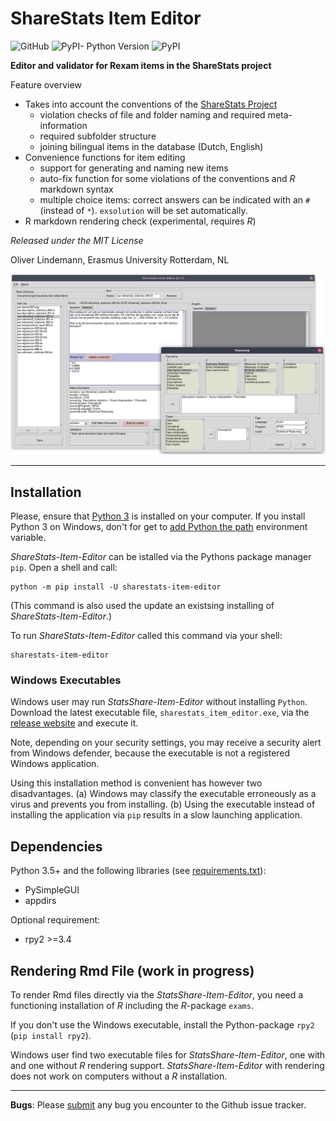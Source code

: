 # ShareStats Item Editor

![GitHub](https://img.shields.io/github/license/essb-mt-section/sharestats-item-editor?style=flat) 
![PyPI- Python Version](https://img.shields.io/pypi/pyversions/sharestats-item-editor?style=flat) 
![PyPI](https://img.shields.io/pypi/v/sharestats-item-editor?style=flat)

**Editor and validator for Rexam items in the ShareStats project**

Feature overview

* Takes into account the conventions of the [ShareStats Project](https://github.com/ShareStats) 
    * violation checks of file and folder naming and required meta-information 
    * required subfolder structure
    * joining bilingual items in the database (Dutch, English)
* Convenience functions for item editing
    * support for generating and naming new items
    * auto-fix function for some violations of the conventions and *R*  
      markdown syntax
    * multiple choice items: correct answers can be indicated with an `#` 
      (instead of `*`). `exsolution` will be set automatically.
* R markdown rendering check (experimental, requires *R*)


*Released under the MIT License*

Oliver Lindemann, Erasmus University Rotterdam, NL


![screenshot](https://raw.githubusercontent.com/essb-mt-section/sharestats-item-editor/main/picts/screenshot.png)

---

## Installation

Please, ensure that [Python 3](https://www.python.org/downloads/) is installed on your
computer. If you install Python 3 on Windows, don't for get to [add Python the path](https://pychill.info/wp-content/uploads/2020/06/installation_python-1.jpg) environment variable.

*ShareStats-Item-Editor* can be istalled via the Pythons package manager `pip`. Open a shell and call:

```
python -m pip install -U sharestats-item-editor
```

(This command is also used the update an existsing installing of *ShareStats-Item-Editor*.)

To run *ShareStats-Item-Editor* called this command via your shell:
```
sharestats-item-editor
```


### Windows Executables

Windows user may run *StatsShare-Item-Editor* without installing `Python`. 
Download the latest executable file, `sharestats_item_editor.exe`, via the
[release website](https://github.com/essb-mt-section/sharestats-item-editor/releases/latest)
and execute it. 

Note, depending on your security settings, you may receive a security alert 
from Windows defender, because the executable is not a registered Windows 
application.

Using this installation method is convenient has however two disadvantages. 
(a)   Windows may classify the executable erroneously as a virus and prevents 
you from installing.
(b) Using the executable instead of installing the application via `pip` results 
in a slow launching application.

 
## Dependencies

Python 3.5+ and the following libraries (see [requirements.txt](requirements.txt)):
* PySimpleGUI
* appdirs

Optional requirement:
* rpy2 >=3.4


## Rendering Rmd File (work in progress)

To render Rmd files directly via the *StatsShare-Item-Editor*, you need 
a functioning 
installation of *R* including the *R*-package `exams`. 

If you don't use the Windows executable, install the Python-package `rpy2` (`pip install rpy2`). 

Windows user find two executable files for *StatsShare-Item-Editor*, one with
and one without *R* rendering support. *StatsShare-Item-Editor* with 
rendering does not work on computers  without a *R* installation.


---
**Bugs**: Please [submit](https://github.com/essb-mt-section/sharestats-item-editor/issues/new)
any bug you encounter to the Github issue tracker.

